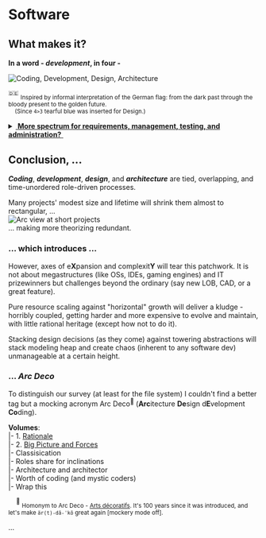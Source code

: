 # Software

## What makes it? 

**In a word - _development_, in four -** 

<picture>
  <img alt="Coding, Development, Design, Architecture" src="https://github.com/Kyriosity/read-write/blob/main/README+/_rsc/_img/ArcDeco/darkCode2arcGold.jpg">
</picture>

<sup>:de:</sup> <sub>Inspired by informal interpretation of the German flag: from the dark past through the bloody present to the golden future.\
&nbsp;&nbsp;&nbsp;&nbsp;(Since `4>3` tearful blue was inserted for Design.)</sub>

<details>
<summary><ins>&nbsp;<b>More spectrum for requirements, management, testing, and administration?</b>&nbsp;</ins></summary>
<br/>
<picture>
  <img alt="External factors of SW creation" src="https://github.com/Kyriosity/read-write/blob/main/README+/_rsc/_img/ArcDeco/SW-ext_factors.jpg">
</picture>

These are **external** - optional and not, minor to strong, constructive and devastating (also neutral) - forces, factors, and drives. 

Which, culturally speaking, mix, tint, blur, or shade (if not wash off) the four paints. 

Initiative and funding render the canvas. Abstraction/math/logic and artistic skills, domain expertise, and creativity prop the picture.

</details>

## Conclusion, ...

**_Coding_**, **_development_**, **_design_**, and **_architecture_** are tied, overlapping, and time-unordered role-driven processes.

Many projects' modest size and lifetime will shrink them almost to rectangular, ...\
<picture>
  <img alt="Arc view at short projects" src="https://github.com/Kyriosity/read-write/blob/main/README+/_rsc/_img/ArcDeco/C-D-D-A_midiPrj.jpg">
</picture>\
... making more theorizing redundant.

### ... which introduces ...

However, axes of e**X**pansion and complexit**Y** will tear this patchwork. It is not about megastructures (like OSs, IDEs, gaming engines) and IT prizewinners but challenges beyond the ordinary (say new LOB, CAD, or a great feature).

Pure resource scaling against "horizontal" growth will deliver a kludge - horribly coupled, getting harder and more expensive to evolve and maintain, with little rational heritage (except how not to do it).

Stacking design decisions (as they come) against towering abstractions will stack modeling heap and create chaos (inherent to any software dev) unmanageable at a certain height. 

### ... _Arc Deco_

To distinguish our survey (at least for the file system) I couldn't find a better tag but a mocking acronym Arc&nbsp;Deco<sup>🎨</sup> (**Arc**itecture **De**sign d**E**velopment **Co**ding).

**Volumes**:\
|- 1. [Rationale](README+/ArcDeco/1.ArcDeco-Rationale.md)\
|- 2. [Big Picture and Forces](README+/ArcDeco/2.ArcDeco-BigPict.md)\
|- Classisication\
|- Roles share for inclinations\
|- Architecture and architector\
|- Worth of coding (and mystic coders)\
|- Wrap this


&nbsp;&nbsp;&nbsp;&nbsp;<sup>🎨</sup> <sub>Homonym to Arc&nbsp;Deco - [Arts décoratifs](https://en.wikipedia.org/wiki/Art_Deco). It's 100 years since it was introduced, and let's make `är(t)-dā-ˈkō` great again [mockery mode off].</sub>

...
